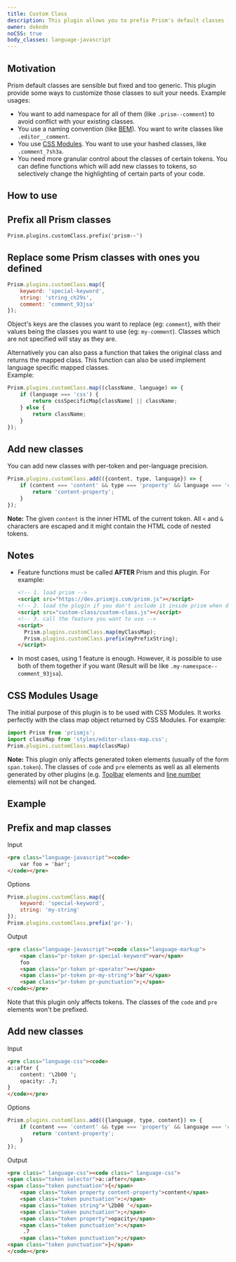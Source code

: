 ```yaml
---
title: Custom Class
description: This plugin allows you to prefix Prism's default classes (`.comment` can become `.namespace--comment`) or replace them with your defined ones (like `.editor__comment`). You can even add new classes.
owner: dvkndn
noCSS: true
body_classes: language-javascript
---
```


<section>

# Motivation

Prism default classes are sensible but fixed and too generic. This plugin provide some ways to customize those classes to suit your needs. Example usages:

- You want to add namespace for all of them (like `.prism--comment`) to avoid conflict with your existing classes.
- You use a naming convention (like [BEM](https://en.bem.info/method)). You want to write classes like `.editor__comment`.
- You use [CSS Modules](https://github.com/css-modules/css-modules). You want to use your hashed classes, like `.comment_7sh3a`.
- You need more granular control about the classes of certain tokens. You can define functions which will add new classes to tokens, so selectively change the highlighting of certain parts of your code.

</section>

<section>

# How to use

## Prefix all Prism classes

```
Prism.plugins.customClass.prefix('prism--')
```

## Replace some Prism classes with ones you defined

```js
Prism.plugins.customClass.map({
	keyword: 'special-keyword',
	string: 'string_ch29s',
	comment: 'comment_93jsa'
});
```

Object's keys are the classes you want to replace (eg: `comment`), with their values being the classes you want to use (eg: `my-comment`). Classes which are not specified will stay as they are.

Alternatively you can also pass a function that takes the original class and returns the mapped class. This function can also be used implement language specific mapped classes.  
Example:

```js
Prism.plugins.customClass.map((className, language) => {
	if (language === 'css') {
		return cssSpecificMap[className] || className;
	} else {
		return className;
	}
});
```

## Add new classes

You can add new classes with per-token and per-language precision.

```js
Prism.plugins.customClass.add(({content, type, language}) => {
	if (content === 'content' && type === 'property' && language === 'css') {
		return 'content-property';
	}
});
```

**Note:** The given `content` is the inner HTML of the current token. All `<` and `&` characters are escaped and it might contain the HTML code of nested tokens.

</section>

<section>

# Notes

- Feature functions must be called **AFTER** Prism and this plugin. For example:
  
  ```html
  <!-- 1. load prism -->
  <script src="https://dev.prismjs.com/prism.js"></script>
  <!-- 2. load the plugin if you don't include it inside prism when download -->
  <script src="custom-class/custom-class.js"></script>
  <!-- 3. call the feature you want to use -->
  <script>
  	Prism.plugins.customClass.map(myClassMap);
  	Prism.plugins.customClass.prefix(myPrefixString);
  </script>
  ```
  
- In most cases, using 1 feature is enough. However, it is possible to use both of them together if you want (Result will be like `.my-namespace--comment_93jsa`).

## CSS Modules Usage

The initial purpose of this plugin is to be used with CSS Modules. It works perfectly with the class map object returned by CSS Modules. For example:

```js
import Prism from 'prismjs';
import classMap from 'styles/editor-class-map.css';
Prism.plugins.customClass.map(classMap)
```

**Note:** This plugin only affects generated token elements (usually of the form `span.token`). The classes of `code` and `pre` elements as well as all elements generated by other plugins (e.g. [Toolbar](../toolbar) elements and [line number](../line-numbers) elements) will not be changed.

</section>

<section>

# Example

## Prefix and map classes

Input

```html
<pre class="language-javascript"><code>
	var foo = 'bar';
</code></pre>
```

Options

```js
Prism.plugins.customClass.map({
	keyword: 'special-keyword',
	string: 'my-string'
});
Prism.plugins.customClass.prefix('pr-');
```

Output

```html
<pre class="language-javascript"><code class="language-markup">
	<span class="pr-token pr-special-keyword">var</span>
	foo
	<span class="pr-token pr-operator">=</span>
	<span class="pr-token pr-my-string">'bar'</span>
	<span class="pr-token pr-punctuation">;</span>
</code></pre>
```

Note that this plugin only affects tokens. The classes of the `code` and `pre` elements won't be prefixed.

## Add new classes

Input

```html
<pre class="language-css"><code>
a::after {
	content: '\2b00 ';
	opacity: .7;
}
</code></pre>
```

Options

```js
Prism.plugins.customClass.add(({language, type, content}) => {
	if (content === 'content' && type === 'property' && language === 'css') {
		return 'content-property';
	}
});
```

Output

```html
<pre class=" language-css"><code class=" language-css">
<span class="token selector">a::after</span>
<span class="token punctuation">{</span>
	<span class="token property content-property">content</span>
	<span class="token punctuation">:</span>
	<span class="token string">'\2b00 '</span>
	<span class="token punctuation">;</span>
	<span class="token property">opacity</span>
	<span class="token punctuation">:</span>
	 .7
	<span class="token punctuation">;</span>
<span class="token punctuation">}</span>
</code></pre>
```

</section>
